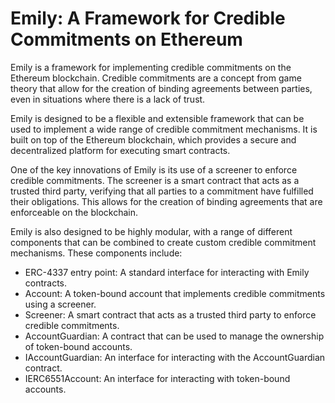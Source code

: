 # Emily: A Framework for Credible Commitments on Ethereum

Emily is a framework for implementing credible commitments on the Ethereum blockchain. Credible commitments are a concept from game theory that allow for the creation of binding agreements between parties, even in situations where there is a lack of trust.

Emily is designed to be a flexible and extensible framework that can be used to implement a wide range of credible commitment mechanisms. It is built on top of the Ethereum blockchain, which provides a secure and decentralized platform for executing smart contracts.

One of the key innovations of Emily is its use of a screener to enforce credible commitments. The screener is a smart contract that acts as a trusted third party, verifying that all parties to a commitment have fulfilled their obligations. This allows for the creation of binding agreements that are enforceable on the blockchain.

Emily is also designed to be highly modular, with a range of different components that can be combined to create custom credible commitment mechanisms. These components include:

- ERC-4337 entry point: A standard interface for interacting with Emily contracts.
- Account: A token-bound account that implements credible commitments using a screener.
- Screener: A smart contract that acts as a trusted third party to enforce credible commitments.
- AccountGuardian: A contract that can be used to manage the ownership of token-bound accounts.
- IAccountGuardian: An interface for interacting with the AccountGuardian contract.
- IERC6551Account: An interface for interacting with token-bound accounts.
